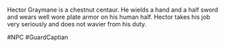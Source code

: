 Hector Graymane is a chestnut centaur. He wields a hand and a half sword and wears well wore plate armor on his human half. Hector takes his job very seriously and does not wavier from his duty.  

















#NPC #GuardCaptian